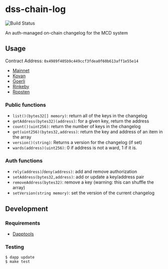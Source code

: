 # dss-chain-log
![Build Status](https://github.com/makerdao/dss-chain-log/actions/workflows/.github/workflows/tests.yaml/badge.svg?branch=master)

An auth-managed on-chain changelog for the MCD system

## Usage

Contract Address: `0x4989f405b9c449ccf3fdea0f60b613aff1e55e14`

* [Mainnet](https://etherscan.io/address/0xda0ab1e0017debcd72be8599041a2aa3ba7e740f#code)
* [Kovan](https://kovan.etherscan.io/address/0xda0ab1e0017debcd72be8599041a2aa3ba7e740f#code)
* [Goerli](https://goerli.etherscan.io/address/0xda0ab1e0017debcd72be8599041a2aa3ba7e740f#code)
* [Rinkeby](https://rinkeby.etherscan.io/address/0xda0ab1e0017debcd72be8599041a2aa3ba7e740f#code)
* [Ropsten](https://ropsten.etherscan.io/address/0xda0ab1e0017debcd72be8599041a2aa3ba7e740f#code)

### Public functions

* `list()(bytes32[] memory)`: return all of the keys in the changelog
* `getAddress(bytes32)(address)`: for a given key, return the address
* `count()(uint256)`: return the number of keys in the changelog
* `get(uint256)(bytes32,address)`: return the key and address of an item in the array
* `version()(string)`: Returns a version for the changelog (if set)
* `wards(address)(uint256)`: 0 if address is not a ward, 1 if it is.

### Auth functions

* `rely(address)`/`deny(address)`: add and remove authorization
* `setAddress(bytes32,address)`: add or update a key/address pair
* `removeAddress(bytes32)`: remove a key (warning: this can shuffle the array)
* `setVersion(string memory)`: set the version of the current changelog

## Development

### Requirements

* [Dapptools](https://github.com/dapphub/dapptools)

### Testing

```
$ dapp update
$ make test
```


